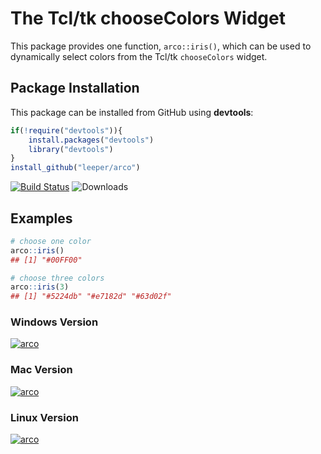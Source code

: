 # The Tcl/tk chooseColors Widget #

This package provides one function, `arco::iris()`, which can be used to dynamically select colors from the Tcl/tk `chooseColors` widget.

## Package Installation ##

This package can be installed from GitHub using **devtools**:

```R
if(!require("devtools")){
    install.packages("devtools")
    library("devtools")
}
install_github("leeper/arco")
```

[![Build Status](https://travis-ci.org/leeper/arco.png?branch=master)](https://travis-ci.org/leeper/arco)
![Downloads](http://cranlogs.r-pkg.org/badges/arco)

## Examples ##

```R
# choose one color
arco::iris()
## [1] "#00FF00"

# choose three colors
arco::iris(3)
## [1] "#5224db" "#e7182d" "#63d02f"
```

### Windows Version ###

[![arco](http://i.imgur.com/8JkBCGj.png)](http://i.imgur.com/8JkBCGj.png)

### Mac Version ###

[![arco](https://www.evernote.com/shard/s1/sh/1cd42999-f081-41f6-98c5-e33110b54346/1af2a6bd5aa20d3b/res/b6f7cbaa-136a-4703-9cc6-4e0bd3676258/skitch.png)](https://www.evernote.com/shard/s1/sh/1cd42999-f081-41f6-98c5-e33110b54346/1af2a6bd5aa20d3b/res/b6f7cbaa-136a-4703-9cc6-4e0bd3676258/skitch.png)

### Linux Version ###

[![arco](http://i.imgur.com/Ej6CCvw.png)](http://i.imgur.com/Ej6CCvw.png)

